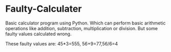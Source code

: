 # Faulty-Calculater

Basic calculator program using Python. Which can perform basic arithmetic operations like addition, subtraction, multiplication or division. But some faulty values calculated wrong.

These faulty values are: 45*3=555, 56+9=77,56/6=4
